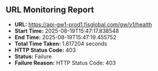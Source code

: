 ## URL Monitoring Report

- **URL:** https://api-gw1-prod1.fisglobal.com/gw/v1/health
- **Start Time:** 2025-08-19T15:47:17.838548
- **End Time:** 2025-08-19T15:47:19.455752
- **Total Time Taken:** 1.617204 seconds
- **HTTP Status Code:** 403
- **Status:** Failure
- **Failure Reason:** HTTP Status Code: 403
